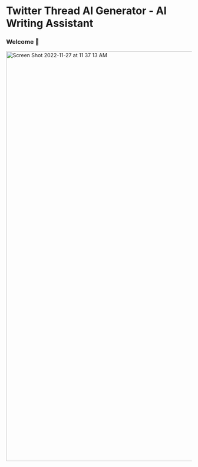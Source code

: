 # Twitter Thread AI Generator - AI Writing Assistant
### Welcome 👋

<img width="1112" alt="Screen Shot 2022-11-27 at 11 37 13 AM" src="https://user-images.githubusercontent.com/9670009/204156012-344853e1-edb1-4cff-b609-c4c23ba17b85.png">

